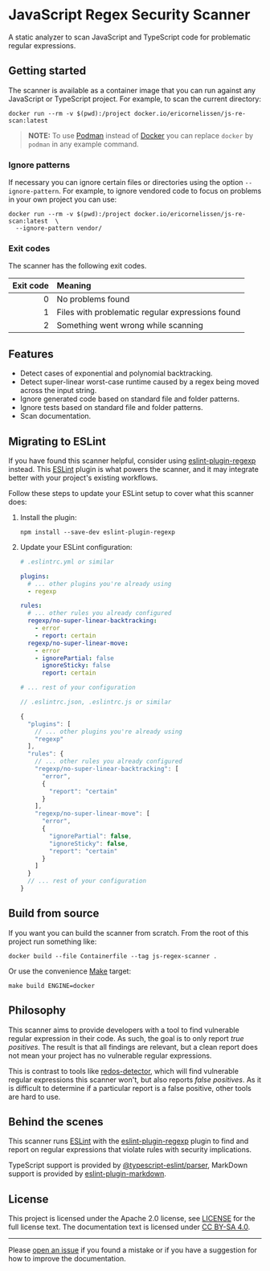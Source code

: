 <!-- SPDX-License-Identifier: CC-BY-SA-4.0 -->

# JavaScript Regex Security Scanner

A static analyzer to scan JavaScript and TypeScript code for problematic regular
expressions.

## Getting started

The scanner is available as a container image that you can run against any
JavaScript or TypeScript project. For example, to scan the current directory:

```shell
docker run --rm -v $(pwd):/project docker.io/ericornelissen/js-re-scan:latest
```

> **NOTE:** To use [Podman] instead of [Docker] you can replace `docker` by
> `podman` in any example command.

### Ignore patterns

If necessary you can ignore certain files or directories using the option
`--ignore-pattern`. For example, to ignore vendored code to focus on problems
in your own project you can use:

```shell
docker run --rm -v $(pwd):/project docker.io/ericornelissen/js-re-scan:latest  \
  --ignore-pattern vendor/
```

### Exit codes

The scanner has the following exit codes.

| Exit code | Meaning                                          |
| --------: | :----------------------------------------------- |
| 0         | No problems found                                |
| 1         | Files with problematic regular expressions found |
| 2         | Something went wrong while scanning              |

## Features

- Detect cases of exponential and polynomial backtracking.
- Detect super-linear worst-case runtime caused by a regex being moved across
  the input string.
- Ignore generated code based on standard file and folder patterns.
- Ignore tests based on standard file and folder patterns.
- Scan documentation.

## Migrating to ESLint

If you have found this scanner helpful, consider using [eslint-plugin-regexp]
instead. This [ESLint] plugin is what powers the scanner, and it may integrate
better with your project's existing workflows.

Follow these steps to update your ESLint setup to cover what this scanner does:

1. Install the plugin:

   <!-- doctest:ignore -->
   ```shell
   npm install --save-dev eslint-plugin-regexp
   ```

1. Update your ESLint configuration:

   ```yaml
   # .eslintrc.yml or similar

   plugins:
     # ... other plugins you're already using
     - regexp

   rules:
     # ... other rules you already configured
     regexp/no-super-linear-backtracking:
       - error
       - report: certain
     regexp/no-super-linear-move:
       - error
       - ignorePartial: false
         ignoreSticky: false
         report: certain

   # ... rest of your configuration
   ```

   ```javascript
   // .eslintrc.json, .eslintrc.js or similar

   {
     "plugins": [
       // ... other plugins you're already using
       "regexp"
     ],
     "rules": {
       // ... other rules you already configured
       "regexp/no-super-linear-backtracking": [
         "error",
         {
           "report": "certain"
         }
       ],
       "regexp/no-super-linear-move": [
         "error",
         {
           "ignorePartial": false,
           "ignoreSticky": false,
           "report": "certain"
         }
       ]
     }
     // ... rest of your configuration
   }
   ```

## Build from source

If you want you can build the scanner from scratch. From the root of this
project run something like:

```shell
docker build --file Containerfile --tag js-regex-scanner .
```

Or use the convenience [Make] target:

```shell
make build ENGINE=docker
```

## Philosophy

This scanner aims to provide developers with a tool to find vulnerable regular
expression in their code. As such, the goal is to only report _true positives_.
The result is that all findings are relevant, but a clean report does not mean
your project has no vulnerable regular expressions.

This is contrast to tools like [redos-detector], which will find vulnerable
regular expressions this scanner won't, but also reports _false positives_. As
it is difficult to determine if a particular report is a false positive, other
tools are hard to use.

## Behind the scenes

This scanner runs [ESLint] with the [eslint-plugin-regexp] plugin to find and
report on regular expressions that violate rules with security implications.

TypeScript support is provided by [@typescript-eslint/parser], MarkDown support
is provided by [eslint-plugin-markdown].

## License

This project is licensed under the Apache 2.0 license, see [LICENSE] for the
full license text. The documentation text is licensed under [CC BY-SA 4.0].

---

Please [open an issue] if you found a mistake or if you have a suggestion for
how to improve the documentation.

[@typescript-eslint/parser]: https://www.npmjs.com/package/@typescript-eslint/parser
[cc by-sa 4.0]: https://creativecommons.org/licenses/by-sa/4.0/
[docker]: https://www.docker.com/
[eslint]: https://eslint.org/
[eslint-plugin-markdown]: https://www.npmjs.com/package/eslint-plugin-markdown
[eslint-plugin-regexp]: https://github.com/ota-meshi/eslint-plugin-regexp
[license]: ./LICENSE
[make]: https://www.gnu.org/software/make/
[open an issue]: https://github.com/ericcornelissen/js-regex-security-scanner/issues/new?labels=documentation&template=documentation.md
[podman]: https://podman.io/
[redos-detector]: https://github.com/tjenkinson/redos-detector
